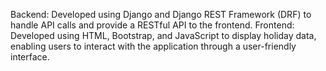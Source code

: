 Backend: Developed using Django and Django REST Framework (DRF) to handle API calls and provide a RESTful API to the frontend.
Frontend: Developed using HTML, Bootstrap, and JavaScript to display holiday data, enabling users to interact with the application through a user-friendly interface.
